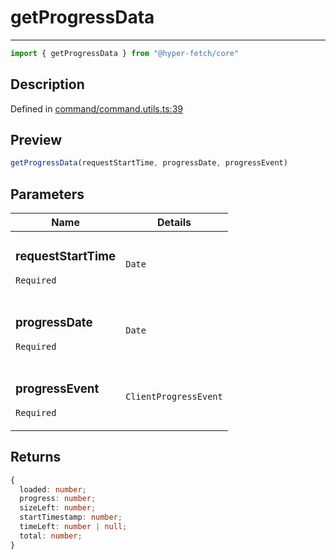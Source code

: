 

# getProgressData

<div class="api-docs__separator" data-reactroot="">

---

</div><div class="api-docs__import" data-reactroot="">

```ts
import { getProgressData } from "@hyper-fetch/core"
```

</div><div class="api-docs__section">

## Description

</div><div class="api-docs__description"><span class="api-docs__do-not-parse">



</span></div><p class="api-docs__definition">

Defined in [command/command.utils.ts:39](https://github.com/BetterTyped/hyper-fetch/blob/2ce105c7/packages/core/src/command/command.utils.ts#L39)

</p><div class="api-docs__section">

## Preview

</div><div class="api-docs__preview fn">

```ts
getProgressData(requestStartTime, progressDate, progressEvent)
```

</div><div class="api-docs__section">

## Parameters

</div><div class="api-docs__parameters"><table><thead><tr><th>Name</th><th>Details</th></tr></thead><tbody><tr param-data="requestStartTime"><td class="api-docs__param-name required">

### requestStartTime 

`Required`

</td><td class="api-docs__param-type">

`Date`

</td></tr><tr param-data="progressDate"><td class="api-docs__param-name required">

### progressDate 

`Required`

</td><td class="api-docs__param-type">

`Date`

</td></tr><tr param-data="progressEvent"><td class="api-docs__param-name required">

### progressEvent 

`Required`

</td><td class="api-docs__param-type">

`ClientProgressEvent`

</td></tr></tbody></table></div><div class="api-docs__section">

## Returns

</div><div class="api-docs__returns">

```ts
{
  loaded: number;
  progress: number;
  sizeLeft: number;
  startTimestamp: number;
  timeLeft: number | null;
  total: number;
}
```

</div>